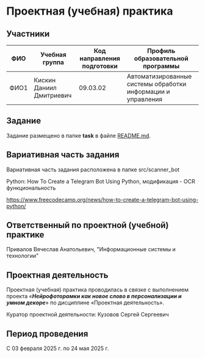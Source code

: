 # Проектная (учебная) практика

## Участники

| ФИО | Учебная группа | Код направления подготовки | Профиль образовательной программы |
|-|-|-|-|
| ФИО1 |Кискин Даниил Дмитриевич|09.03.02|Автоматизированные системы обработки информации и управления|


## Задание

Задание размещено в папке **task** в файле [README.md](task/README.md).

## Вариативная часть задания

Вариативная часть задания расположена в папке src/scanner_bot

Python: How To Create a Telegram Bot Using Python, модификация - OCR функциональность

https://www.freecodecamp.org/news/how-to-create-a-telegram-bot-using-python/ 

## Ответственный по проектной (учебной) практике

Привалов Вячеслав Анатольевич, "Информационные системы и технологии"

## Проектная деятельность

Проектная (учебная) практика проводилась в связке с выполнением проекта «***Нейрофоторамки как новое слово в персонализации и умном декоре***» по дисциплине «Проектная деятельность».

Куратор проектной деятельности: Кузовов Сергей Сергеевич

## Период проведения

С 03 февраля 2025 г. по 24 мая 2025 г.
